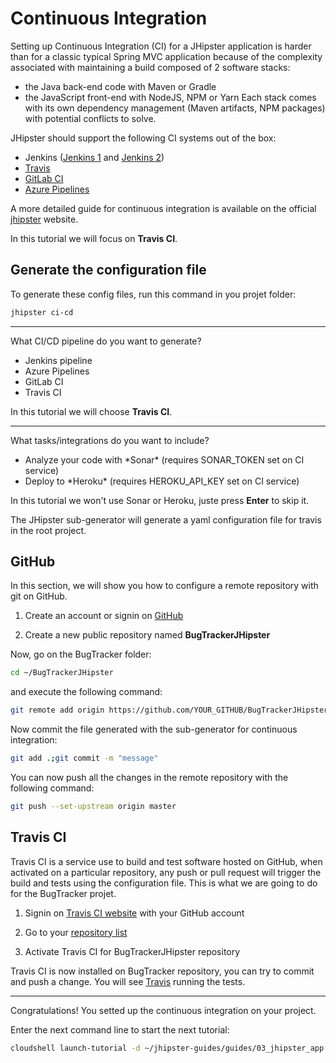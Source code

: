# Continuous Integration

<walkthrough-tutorial-duration duration="10"></walkthrough-tutorial-duration>

Setting up Continuous Integration (CI) for a JHipster application is harder than for a classic typical Spring MVC application because 
of the complexity associated with maintaining a build composed of 2 software stacks:
* the Java back-end code with Maven or Gradle
* the JavaScript front-end with NodeJS, NPM or Yarn
Each stack comes with its own dependency management (Maven artifacts, NPM packages) with potential conflicts to solve.

JHipster should support the following CI systems out of the box:
* Jenkins ([Jenkins 1](https://www.jhipster.tech/setting-up-ci-jenkins1/) and [Jenkins 2](https://www.jhipster.tech/setting-up-ci-jenkins2/))
* [Travis](https://docs.travis-ci.com/user/getting-started/)
* [GitLab CI](https://about.gitlab.com/gitlab-ci/)
* [Azure Pipelines](https://docs.microsoft.com/fr-fr/azure/devops/pipelines/?view=vsts)

A more detailed guide for continuous integration is available on the official [jhipster](https://www.jhipster.tech/setting-up-ci/) website.

In this tutorial we will focus on **Travis CI**.

## Generate the configuration file

To generate these config files, run this command in you projet folder:
```bash
jhipster ci-cd
```

---

What CI/CD pipeline do you want to generate?

* Jenkins pipeline
* Azure Pipelines
* GitLab CI
* Travis CI

In this tutorial we will choose **Travis CI**.

---

What tasks/integrations do you want to include?
* Analyze your code with \*Sonar\* (requires SONAR_TOKEN set on CI service)
* Deploy to \*Heroku\* (requires HEROKU_API_KEY set on CI service)

In this tutorial we won't use Sonar or Heroku, juste press **Enter** to skip it.

The JHipster sub-generator will generate a yaml configuration file for travis in the <walkthrough-editor-open-file filePath="BugTracker/.travis.yml">root project.</walkthrough-editor-open-file>



## GitHub
In this section, we will show you how to configure a remote repository with git on GitHub.

1. Create an account or signin on [GitHub](https://github.com/)

2. Create a new public repository named **BugTrackerJHipster**

Now, go on the BugTracker folder:
```bash
cd ~/BugTrackerJHipster
```

and execute the following command:
```bash
git remote add origin https://github.com/YOUR_GITHUB/BugTrackerJHipster
```

Now commit the file generated with the sub-generator for continuous integration:
```bash
git add .;git commit -m "message"
```

You can now push all the changes in the remote repository with the following command:
```bash
git push --set-upstream origin master
```

## Travis CI
Travis CI is a service use to build and test software hosted on GitHub, when activated on a particular 
repository, any push or pull request will trigger the build and tests using the <walkthrough-editor-open-file filePath="BugTracker/.travis.yml">configuration file.</walkthrough-editor-open-file>
This is what we are going to do for the BugTracker projet.

1. Signin on [Travis CI website](https://travis-ci.org/) with your GitHub account

2. Go to your [repository list](https://travis-ci.org/account/repositories)

3. Activate Travis CI for BugTrackerJHipster repository

Travis CI is now installed on BugTracker repository, you can try to commit and push a change.
You will see [Travis](https://travis-ci.org/) running the tests.

---

<walkthrough-conclusion-trophy></walkthrough-conclusion-trophy>

Congratulations! You setted up the continuous integration on your project.

Enter the next command line to start the next tutorial:

```bash
cloudshell launch-tutorial -d ~/jhipster-guides/guides/03_jhipster_app.md;
```